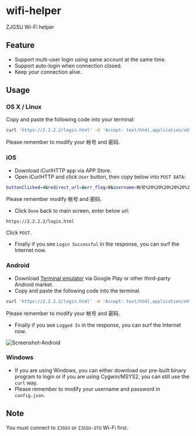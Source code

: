 # wifi-helper
ZJGSU Wi-Fi helper

## Feature

+ Support multi-user login using same account at the same time.
+ Support auto-login when connection closed.
+ Keep your connection alive.

## Usage

### OS X / Linux

Copy and paste the following code into your terminal:
```bash
curl 'https://2.2.2.2/login.html' -H 'Accept: text/html,application/xhtml+xml,application/xml;q=0.9,*/*;q=0.8' -H 'Accept-Encoding: gzip, deflate' -H 'Accept-Language: zh-CN,zh;q=0.8,en-US;q=0.5,en;q=0.3' -H 'Connection: keep-alive' -H 'Host: 2.2.2.2' -H 'User-Agent: Mozilla/5.0 (Macintosh; Intel Mac OS X 10.11; rv:41.0) Gecko/20100101 Firefox/41.0' -H 'Content-Type: application/x-www-form-urlencoded' --data 'buttonClicked=4&redirect_url=&err_flag=0&username=帐号%20%20%20%20%20%20%20%20%20%20%20&password=密码' -k
```

Please remember to modify your 帐号 and 密码.

### iOS

+ Download iCurlHTTP app via APP Store.
+ Open iCurlHTTP and click `User` button, then copy below into `POST DATA`:  
```bash
buttonClicked=4&redirect_url=&err_flag=0&username=帐号%20%20%20%20%20%20%20%20%20%20%20&password=密码
```  
Please remember modify 帐号 and 密码.  
+ Click `Done` back to main screen, enter below url:  
```bash
https://2.2.2.2/login.html
```  
Click `POST`.  
+ Finally if you see `Login Successful` in the response, you can surf the Internet now.

### Android

+ Download [Terminal emulator](https://play.google.com/store/apps/details?id=jackpal.androidterm) via Google Play or other third-party Android market.
+ Copy and paste the following code into the terminal.
```bash
curl 'https://2.2.2.2/login.html' -H 'Accept: text/html,application/xhtml+xml,application/xml;q=0.9,*/*;q=0.8' -H 'Accept-Encoding: gzip, deflate' -H 'Accept-Language: zh-CN,zh;q=0.8,en-US;q=0.5,en;q=0.3' -H 'Connection: keep-alive' -H 'Host: 2.2.2.2' -H 'User-Agent: Mozilla/5.0 (Macintosh; Intel Mac OS X 10.11; rv:41.0) Gecko/20100101 Firefox/41.0' -H 'Content-Type: application/x-www-form-urlencoded' --data 'buttonClicked=4&redirect_url=&err_flag=0&username=帐号%20%20%20%20%20%20%20%20%20%20%20&password=密码' -k
```
Please remember to modify your 帐号 and 密码.

+ Finally if you see `Logged In` in the response, you can surf the Internet now.

![Screenshot-Android](https://dn-jinwei.qbox.me/Screenshot_2015-12-03-13-03-05.png)

### Windows
+ If you are using Windows, you can either download our pre-built binary program to login or if you are using Cygwin/MSYS2, you can still use the `curl` way.
+ Please remember to modify your username and password in `config.json`.

## Note

You must connect to `ZJGSU` or `ZJGSU-STU` Wi-Fi first.
